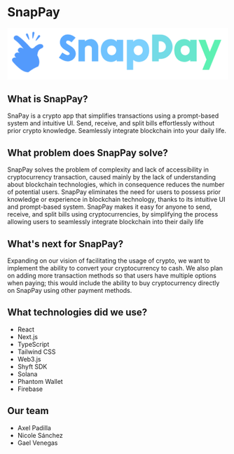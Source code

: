 # SnapPay

![SnapPay](/public/logo.png)

## What is SnapPay?

SnaPay is a crypto app that simplifies transactions using a prompt-based system and intuitive UI. Send, receive, and split bills effortlessly without prior crypto knowledge. Seamlessly integrate blockchain into your daily life.

## What problem does SnapPay solve?

SnapPay solves the problem of complexity and lack of accessibility in cryptocurrency transaction, caused mainly by the lack of understanding about blockchain technologies, which in consequence reduces the number of potential users. SnapPay eliminates the need for users to possess prior knowledge or experience in blockchain technology, thanks to its intuitive UI and prompt-based system. SnapPay makes it easy for anyone to send, receive, and split bills using cryptocurrencies, by simplifying the process allowing users to seamlessly integrate blockchain into their daily life

## What's next for SnapPay?

Expanding on our vision of facilitating the usage of crypto, we want to implement the ability to convert your cryptocurrency to cash. We also plan on adding more transaction methods so that users have multiple options when paying; this would include the ability to buy cryptocurrency directly on SnapPay using other payment methods.

## What technologies did we use?

- React
- Next.js
- TypeScript
- Tailwind CSS
- Web3.js
- Shyft SDK
- Solana
- Phantom Wallet
- Firebase

## Our team

- Axel Padilla
- Nicole Sánchez
- Gael Venegas
